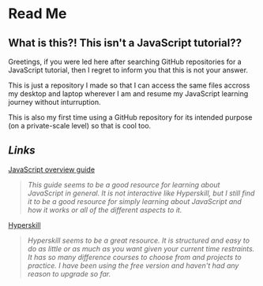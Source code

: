 # __Read Me__
## What is this?! This isn't a JavaScript tutorial??
Greetings, if you were led here after searching GitHub repositories for a JavaScript tutorial, then I regret to inform you that this is not your answer. 

This is just a repository I made so that I can access the same files accross my desktop and laptop wherever I am and resume my JavaScript learning journey without inturruption.

This is also my first time using a GitHub repository for its intended purpose (on a private-scale level) so that is cool too.

## _Links_
[JavaScript overview guide](https://codexam.vercel.app/docs/js)
> _This guide seems to be a good resource for learning about JavaScript in general. It is not interactive like Hyperskill, but I still find it to be a good resource for simply learning about JavaScript and how it works or all of the different aspects to it._

[Hyperskill](https://hyperskill.org/)
> _Hyperskill seems to be a great resource. It is structured and easy to do as little or as much as you want given your current time restraints. It has so many difference courses to choose from and projects to practice. I have been using the free version and haven't had any reason to upgrade so far._